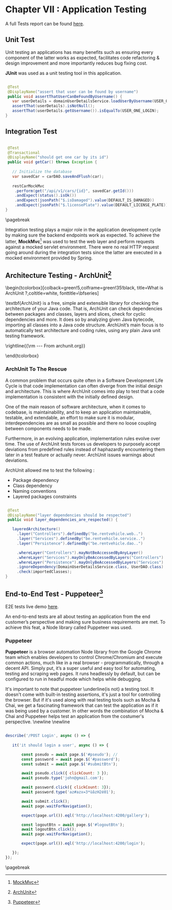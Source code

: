 Chapter VII : Application Testing
================================

A full Tests report can be found [here](https://rent-vehicle-test-report.netlify.app/index.html "tests report").

## Unit Test

Unit testing an applications has many benefits such as ensuring every component of the latter works as expected, 
facilitates code refactoring & design improvement and more importantly reduces bug fixing cost. 

**JUnit** was used as a unit testing tool in this application. 

```{.java caption="Assert username can be found"}

 @Test
 @DisplayName("assert that user can be found by username")
 public void assertThatUserCanBeFoundByUsername() {
   var userDetails = domainUserDetailsService.loadUserByUsername(USER_ONE_LOGIN);
   assertThat(userDetails).isNotNull();
   assertThat(userDetails.getUsername()).isEqualTo(USER_ONE_LOGIN);
}

```

## Integration Test


```{.java caption="Should get one car by its id"}

 @Test
 @Transactional
 @DisplayName("should get one car by its id")
 public void getCar() throws Exception {
    
   // Initialize the database
   var savedCar = carDAO.saveAndFlush(car);
   
   restCarMockMvc
    .perform(get("/api/v1/cars/{id}", savedCar.getId()))
    .andExpect(status().isOk())
    .andExpect(jsonPath("$.isDamaged").value(DEFAULT_IS_DAMAGED))
    .andExpect(jsonPath("$.licensePlate").value(DEFAULT_LICENSE_PLATE))
}

```

\pagebreak

Integration testing plays a major role in the application development cycle by making sure the backend endpoints
work as expected. To achieve the latter, **MockMvc**[^8] was used to test the web layer and perform requests against
a mocked servlet environment. There were no real HTTP request going around during the integration tests since 
the latter are executed in a mocked environment provided by Spring.

## Architecture Testing - ArchUnit[^9]

\begin{tcolorbox}[colback=green!5,colframe=green!35!black,
title=What is ArchUnit ?,coltitle=white, fonttitle=\bfseries]

\textbf{ArchUnit} is a free, simple and extensible library for checking the architecture of your Java code. That is, 
ArchUnit can check dependencies between packages and classes, layers and slices, check for cyclic dependencies and 
more. It does so by analyzing given Java bytecode, importing all classes into a Java code structure. ArchUnit’s 
main focus is to automatically test architecture and coding rules, using any plain Java unit testing framework.

\rightline{{\rm --- From archunit.org}}

\end{tcolorbox}

### ArchUnit To The Rescue

A common problem that occurs quite often in a Software Development Life Cycle is that code implementation can often 
diverge from the initial design and architecture. This is where ArchUnit comes into play to test that a code 
implementation is consistent with the initially defined design.

One of the main reason of software architecture, when it comes to codebase, is maintainability, and to keep an
application maintainable, testable, and extendable, an effort to make sure it is modular, interdependencies 
are as small as possible and there no loose coupling between components needs to be made.

Furthermore, in an evolving application, implementation rules evolve over time. The use of ArchUnit tests 
forces us developers to purposely accept deviations from predefined rules instead of haphazardly encountering 
them later in a test feature or actually never. ArchUnit issues warnings about deviations.

ArchUnit allowed me to test the following : 

- Package dependency 
- Class dependency 
- Naming conventions
- Layered packages constraints


```{.java caption="Layer Dependencies"}

 @Test
 @DisplayName("layer dependencies should be respected")
 public void layer_dependencies_are_respected() {

   layeredArchitecture()
     .layer("Controllers").definedBy("be.rentvehicle.web..")
     .layer("Services").definedBy("be.rentvehicle.service..")
     .layer("Persistence").definedBy("be.rentvehicle.dao..")

     .whereLayer("Controllers").mayNotBeAccessedByAnyLayer()
     .whereLayer("Services").mayOnlyBeAccessedByLayers("Controllers")
     .whereLayer("Persistence").mayOnlyBeAccessedByLayers("Services")
     .ignoreDependency(DomainUserDetailsService.class, UserDAO.class)
     .check(importedClasses);
}
```

## End-to-End Test - Puppeteer[^10]

E2E tests live demo [here](https://github.com/danny00747/vms/wiki/Test-Reports "e2e report").

An end-to-end tests are all about testing an application from the end customer’s perspective and making sure business 
requirements are met. To achieve this feat, a Node library called Puppeteer was used. 

### Puppeteer

**Puppeteer** is a browser automation Node library from the Google Chrome team which enables developers to control 
Chrome/Chromium and execute common actions, much like in a real browser - programmatically, through a decent API.
Simply put, it’s a super useful and easy tool for automating, testing and scraping web pages. It runs headlessly by 
default, but can be configured to run in headful mode which helps while debugging.

It's important to note that puppeteer \underline{is not} a testing tool. It doesn't come with built-in testing assertions, 
it's just a tool for controlling the browser. But if it's used along with real testing tools such as Mocha & Chai,
we get a fascinating framework that can test the application as if it was being used by a customer. 
In other words the combination of Mocha & Chai and Puppeteer helps test an application from the costumer's 
perspective. \newline \newline


```{.js caption="E2E Test Example"}

describe('/POST Login', async () => { 
    
   it('it should login a user', async () => {

       const pseudo = await page.$('#pseudo'); //
       const password = await page.$('#password');
       const submit = await page.$('#submitBtn');

       await pseudo.click({ clickCount: 3 });
       await pseudo.type('john@gmail.com');

       await password.click({ clickCount: 3});
       await password.type('az#azx=3*ùâzH2é01');

       await submit.click();
       await page.waitForNavigation();

       expect(page.url()).eql('http://localhost:4200/gallery');

       const logoutBtn = await page.$('#logoutBtn');
       await logoutBtn.click();
       await page.waitForNavigation();

       expect(page.url()).eql('http://localhost:4200/login');

   });
}); 


```

[^8]: [MockMvc](https://spring.io/guides/gs/testing-web)
[^9]: [ArchUnit](https://www.archunit.org)
[^10]: [Puppeteer](https://pptr.dev)

\pagebreak
